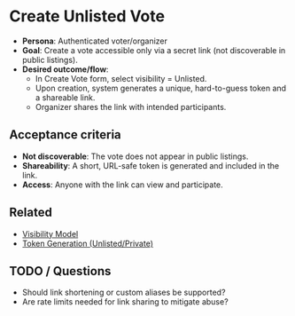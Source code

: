 # Create Unlisted Vote

- **Persona**: Authenticated voter/organizer
- **Goal**: Create a vote accessible only via a secret link (not discoverable in public listings).
- **Desired outcome/flow**:
  - In Create Vote form, select visibility = Unlisted.
  - Upon creation, system generates a unique, hard-to-guess token and a shareable link.
  - Organizer shares the link with intended participants.

## Acceptance criteria
- **Not discoverable**: The vote does not appear in public listings.
- **Shareability**: A short, URL-safe token is generated and included in the link.
- **Access**: Anyone with the link can view and participate.

## Related
- [Visibility Model](../server/visibility-model.md)
- [Token Generation (Unlisted/Private)](../server/token-generation-unlisted-and-private.md)

## TODO / Questions
- Should link shortening or custom aliases be supported?
- Are rate limits needed for link sharing to mitigate abuse?
